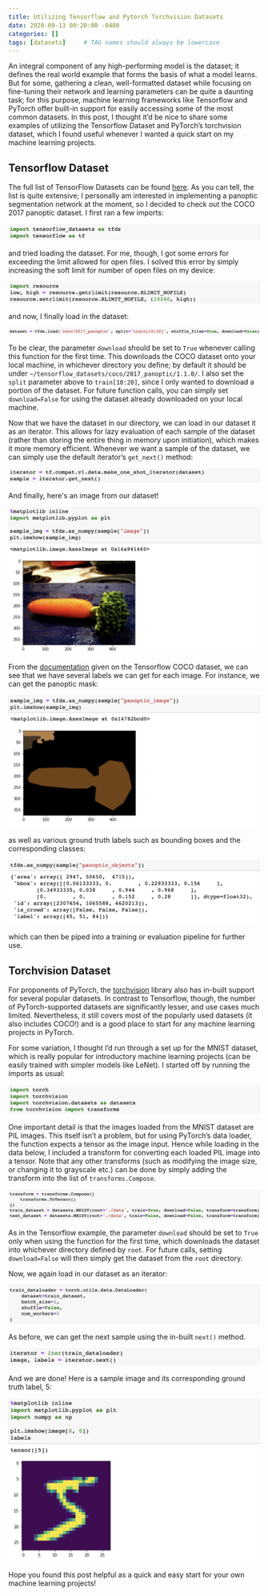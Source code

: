 ```yaml
---
title: Utilizing Tensorflow and Pytorch Torchvision Datasets
date: 2020-09-13 00:20:00 -0400
categories: []
tags: [datasets]     # TAG names should always be lowercase
---
```


An integral component of any high-performing model is the dataset; it defines the real world example that forms the basis of what a model learns. But for some, gathering a clean, well-formatted dataset while focusing on fine-tuning their network and learning parameters can be quite a daunting task; for this purpose, machine learning frameworks like Tensorflow and PyTorch offer built-in support for easily accessing some of the most common datasets. In this post, I thought it’d be nice to share some examples of utilizing the Tensorflow Dataset and PyTorch’s torchvision dataset, which I found useful whenever I wanted a quick start on my machine learning projects.

## Tensorflow Dataset

The full list of TensorFlow Datasets can be found [here](https://www.tensorflow.org/datasets/catalog/overview). As you can tell, the list is quite extensive; I personally am interested in implementing a panoptic segmentation network at the moment, so I decided to check out the COCO 2017 panoptic dataset. I first ran a few imports:

![tf imports](/assets/datasets/tf_imports.png)

and tried loading the dataset. For me, though, I got some errors for exceeding the limit allowed for open files. I solved this error by simply increasing the soft limit for number of open files on my device:

![tf file lim](/assets/datasets/tf_file_lim.png)

and now, I finally load in the dataset:

![tf load](/assets/datasets/tf_load.png)

To be clear, the parameter `download` should be set to `True` whenever calling this function for the first time. This downloads the COCO dataset onto your local machine, in whichever directory you define; by default it should be under `~/tensorflow_datasets/coco/2017_panoptic/1.1.0/`. I also set the `split` parameter above to `train[10:20]`, since I only wanted to download a portion of the dataset. For future function calls, you can simply set `download=False` for using the dataset already downloaded on your local machine.

Now that we have the dataset in our directory, we can load in our dataset it as an iterator. This allows for lazy evaluation of each sample of the dataset (rather than storing the entire thing in memory upon initiation), which makes it more memory efficient. Whenever we want a sample of the dataset, we can simply use the default iterator’s `get_next()` method:

![tf iter](/assets/datasets/tf_iter.png)

And finally, here's an image from our dataset!

![tf image](/assets/datasets/tf_image.png)

From the [documentation](https://www.tensorflow.org/datasets/catalog/coco) given on the Tensorflow COCO dataset, we can see that we have several labels we can get for each image. For instance, we can get the panoptic mask:

![tf mask](/assets/datasets/tf_mask.png)

as well as various ground truth labels such as bounding boxes and the corresponding classes:

![tf label](/assets/datasets/tf_label.png)

which can then be piped into a training or evaluation pipeline for further use.

## Torchvision Dataset

For proponents of PyTorch, the [torchvision](https://pytorch.org/docs/stable/torchvision/datasets.html) library also has in-built support for several popular datasets. In contrast to Tensorflow, though, the number of PyTorch-supported datasets are significantly lesser, and use cases much limited. Nevertheless, it still covers most of the popularly used datasets (it also includes COCO!) and is a good place to start for any machine learning projects in PyTorch.

For some variation, I thought I’d run through a set up for the MNIST dataset, which is really popular for introductory machine learning projects (can be easily trained with simpler models like LeNet). I started off by running the imports as usual:

![pt imports](/assets/datasets/pt_imports.png)

One important detail is that the images loaded from the MNIST dataset are PIL images. This itself isn’t a problem, but for using PyTorch’s data loader, the function expects a tensor as the image input. Hence while loading in the data below, I included a transform for converting each loaded PIL image into a tensor. Note that any other transforms (such as modifying the image size, or changing it to grayscale etc.) can be done by simply adding the transform into the list of `transforms.Compose`.

![pt download](/assets/datasets/pt_download.png)

As in the Tensorflow example, the parameter `download` should be set to `True` only when using the function for the first time, which downloads the dataset into whichever directory defined by `root`. For future calls, setting `download=False` will then simply get the dataset from the `root` directory.

Now, we again load in our dataset as an iterator:

![pt load](/assets/datasets/pt_load.png)

As before, we can get the next sample using the in-built `next()` method.

![pt iter](/assets/datasets/pt_iter.png)

And we are done! Here is a sample image and its corresponding ground truth label, 5:

![pt sample](/assets/datasets/pt_sample.png)

Hope you found this post helpful as a quick and easy start for your own machine learning projects!
